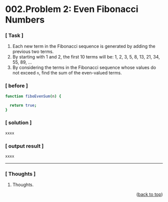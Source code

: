 <a name="topage"></a>

# 002.Problem 2: Even Fibonacci Numbers

### [ Task ]
  1. Each new term in the Fibonacci sequence is generated by adding the previous two terms.
  2. By starting with 1 and 2, the first 10 terms will be:
     1, 2, 3, 5, 8, 13, 21, 34, 55, 89, ...
  3. By considering the terms in the Fibonacci sequence whose values do not exceed `n`, find the sum of the even-valued terms.

### [ before ]

```sh
function fiboEvenSum(n) {

  return true;
}
```

### [ solution ]

```sh
xxxx
```

### [ output result ]

```sh
xxxx
```

-----

### [ Thoughts ]

  1. Thoughts.


<p align="right">(<a href="#topage">back to top</a>)</p>
<br/>
<br/>
